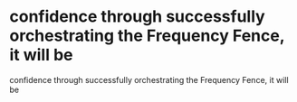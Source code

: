 # confidence through successfully orchestrating the Frequency Fence, it will be

confidence through successfully orchestrating the Frequency Fence, it will be